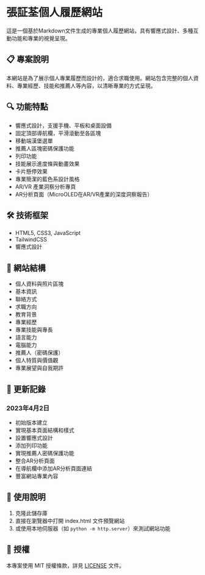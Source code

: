 # 張証荃個人履歷網站

這是一個基於Markdown文件生成的專業個人履歷網站，具有響應式設計、多種互動功能和專業的視覺呈現。

## 📋 專案說明

本網站是為了展示個人專業履歷而設計的，適合求職使用。網站包含完整的個人資料、專業經歷、技能和推薦人等內容，以清晰專業的方式呈現。

## 🔍 功能特點

- 響應式設計，支援手機、平板和桌面設備
- 固定頂部導航欄，平滑滾動至各區塊
- 移動端漢堡選單
- 推薦人區塊密碼保護功能
- 列印功能
- 技能展示進度條與動畫效果
- 卡片懸停效果
- 專業簡潔的藍色系設計風格
- AR/VR 產業洞察分析專頁
- AR分析頁面（MicroOLED在AR/VR產業的深度洞察報告）

## 🛠️ 技術框架

- HTML5, CSS3, JavaScript
- TailwindCSS
- 響應式設計

## 📱 網站結構

- 個人資料與照片區塊
- 基本資訊
- 聯絡方式
- 求職方向
- 教育背景
- 專業經歷
- 專業技能與專長
- 語言能力
- 電腦能力
- 推薦人（密碼保護）
- 個人特質與價值觀
- 專業展望與自我期許

## 📝 更新記錄

### 2023年4月2日

- 初始版本建立
- 實現基本頁面結構和樣式
- 設置響應式設計
- 添加列印功能
- 實現推薦人密碼保護功能
- 整合AR分析頁面
- 在導航欄中添加AR分析頁面連結
- 豐富網站專業內容

## 🚀 使用說明

1. 克隆此儲存庫
2. 直接在瀏覽器中打開 index.html 文件預覽網站
3. 或使用本地伺服器（如 `python -m http.server`）來測試網站功能

## 📄 授權

本專案使用 MIT 授權條款，詳見 [LICENSE](LICENSE) 文件。
